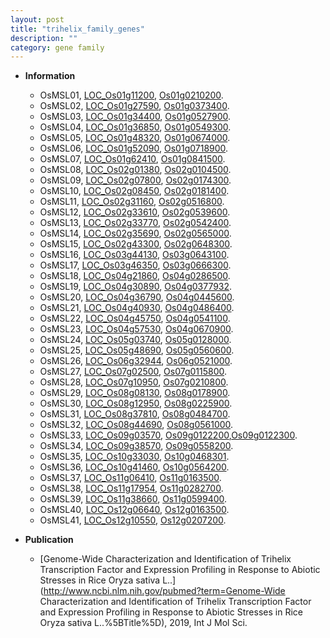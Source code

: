 ```yaml
---
layout: post
title: "trihelix_family_genes"
description: ""
category: gene family
---
```


* **Information**  
    + OsMSL01, [LOC_Os01g11200](http://rice.uga.edu/cgi-bin/ORF_infopage.cgi?orf=LOC_Os01g11200), [Os01g0210200](http://rapdb.dna.affrc.go.jp/viewer/gbrowse_details/irgsp1?name=Os01g0210200).
    + OsMSL02, [LOC_Os01g27590](http://rice.uga.edu/cgi-bin/ORF_infopage.cgi?orf=LOC_Os01g27590), [Os01g0373400](http://rapdb.dna.affrc.go.jp/viewer/gbrowse_details/irgsp1?name=Os01g0373400).
    + OsMSL03, [LOC_Os01g34400](http://rice.uga.edu/cgi-bin/ORF_infopage.cgi?orf=LOC_Os01g34400), [Os01g0527900](http://rapdb.dna.affrc.go.jp/viewer/gbrowse_details/irgsp1?name=Os01g0527900).
    + OsMSL04, [LOC_Os01g36850](http://rice.uga.edu/cgi-bin/ORF_infopage.cgi?orf=LOC_Os01g36850), [Os01g0549300](http://rapdb.dna.affrc.go.jp/viewer/gbrowse_details/irgsp1?name=Os01g0549300).
    + OsMSL05, [LOC_Os01g48320](http://rice.uga.edu/cgi-bin/ORF_infopage.cgi?orf=LOC_Os01g48320), [Os01g0674000](http://rapdb.dna.affrc.go.jp/viewer/gbrowse_details/irgsp1?name=Os01g0674000).
    + OsMSL06, [LOC_Os01g52090](http://rice.uga.edu/cgi-bin/ORF_infopage.cgi?orf=LOC_Os01g52090), [Os01g0718900](http://rapdb.dna.affrc.go.jp/viewer/gbrowse_details/irgsp1?name=Os01g0718900).
    + OsMSL07, [LOC_Os01g62410](http://rice.uga.edu/cgi-bin/ORF_infopage.cgi?orf=LOC_Os01g62410), [Os01g0841500](http://rapdb.dna.affrc.go.jp/viewer/gbrowse_details/irgsp1?name=Os01g0841500).
    + OsMSL08, [LOC_Os02g01380](http://rice.uga.edu/cgi-bin/ORF_infopage.cgi?orf=LOC_Os02g01380), [Os02g0104500](http://rapdb.dna.affrc.go.jp/viewer/gbrowse_details/irgsp1?name=Os02g0104500).
    + OsMSL09, [LOC_Os02g07800](http://rice.uga.edu/cgi-bin/ORF_infopage.cgi?orf=LOC_Os02g07800), [Os02g0174300](http://rapdb.dna.affrc.go.jp/viewer/gbrowse_details/irgsp1?name=Os02g0174300).
    + OsMSL10, [LOC_Os02g08450](http://rice.uga.edu/cgi-bin/ORF_infopage.cgi?orf=LOC_Os02g08450), [Os02g0181400](http://rapdb.dna.affrc.go.jp/viewer/gbrowse_details/irgsp1?name=Os02g0181400).
    + OsMSL11, [LOC_Os02g31160](http://rice.uga.edu/cgi-bin/ORF_infopage.cgi?orf=LOC_Os02g31160), [Os02g0516800](http://rapdb.dna.affrc.go.jp/viewer/gbrowse_details/irgsp1?name=Os02g0516800).
    + OsMSL12, [LOC_Os02g33610](http://rice.uga.edu/cgi-bin/ORF_infopage.cgi?orf=LOC_Os02g33610), [Os02g0539600](http://rapdb.dna.affrc.go.jp/viewer/gbrowse_details/irgsp1?name=Os02g0539600).
    + OsMSL13, [LOC_Os02g33770](http://rice.uga.edu/cgi-bin/ORF_infopage.cgi?orf=LOC_Os02g33770), [Os02g0542400](http://rapdb.dna.affrc.go.jp/viewer/gbrowse_details/irgsp1?name=Os02g0542400).
    + OsMSL14, [LOC_Os02g35690](http://rice.uga.edu/cgi-bin/ORF_infopage.cgi?orf=LOC_Os02g35690), [Os02g0565000](http://rapdb.dna.affrc.go.jp/viewer/gbrowse_details/irgsp1?name=Os02g0565000).
    + OsMSL15, [LOC_Os02g43300](http://rice.uga.edu/cgi-bin/ORF_infopage.cgi?orf=LOC_Os02g43300), [Os02g0648300](http://rapdb.dna.affrc.go.jp/viewer/gbrowse_details/irgsp1?name=Os02g0648300).
    + OsMSL16, [LOC_Os03g44130](http://rice.uga.edu/cgi-bin/ORF_infopage.cgi?orf=LOC_Os03g44130), [Os03g0643100](http://rapdb.dna.affrc.go.jp/viewer/gbrowse_details/irgsp1?name=Os03g0643100).
    + OsMSL17, [LOC_Os03g46350](http://rice.uga.edu/cgi-bin/ORF_infopage.cgi?orf=LOC_Os03g46350), [Os03g0666300](http://rapdb.dna.affrc.go.jp/viewer/gbrowse_details/irgsp1?name=Os03g0666300).
    + OsMSL18, [LOC_Os04g21860](http://rice.uga.edu/cgi-bin/ORF_infopage.cgi?orf=LOC_Os04g21860), [Os04g0286500](http://rapdb.dna.affrc.go.jp/viewer/gbrowse_details/irgsp1?name=Os04g0286500).
    + OsMSL19, [LOC_Os04g30890](http://rice.uga.edu/cgi-bin/ORF_infopage.cgi?orf=LOC_Os04g30890), [Os04g0377932](http://rapdb.dna.affrc.go.jp/viewer/gbrowse_details/irgsp1?name=Os04g0377932).
    + OsMSL20, [LOC_Os04g36790](http://rice.uga.edu/cgi-bin/ORF_infopage.cgi?orf=LOC_Os04g36790), [Os04g0445600](http://rapdb.dna.affrc.go.jp/viewer/gbrowse_details/irgsp1?name=Os04g0445600).
    + OsMSL21, [LOC_Os04g40930](http://rice.uga.edu/cgi-bin/ORF_infopage.cgi?orf=LOC_Os04g40930), [Os04g0486400](http://rapdb.dna.affrc.go.jp/viewer/gbrowse_details/irgsp1?name=Os04g0486400).
    + OsMSL22, [LOC_Os04g45750](http://rice.uga.edu/cgi-bin/ORF_infopage.cgi?orf=LOC_Os04g45750), [Os04g0541100](http://rapdb.dna.affrc.go.jp/viewer/gbrowse_details/irgsp1?name=Os04g0541100).
    + OsMSL23, [LOC_Os04g57530](http://rice.uga.edu/cgi-bin/ORF_infopage.cgi?orf=LOC_Os04g57530), [Os04g0670900](http://rapdb.dna.affrc.go.jp/viewer/gbrowse_details/irgsp1?name=Os04g0670900).
    + OsMSL24, [LOC_Os05g03740](http://rice.uga.edu/cgi-bin/ORF_infopage.cgi?orf=LOC_Os05g03740), [Os05g0128000](http://rapdb.dna.affrc.go.jp/viewer/gbrowse_details/irgsp1?name=Os05g0128000).
    + OsMSL25, [LOC_Os05g48690](http://rice.uga.edu/cgi-bin/ORF_infopage.cgi?orf=LOC_Os05g48690), [Os05g0560600](http://rapdb.dna.affrc.go.jp/viewer/gbrowse_details/irgsp1?name=Os05g0560600).
    + OsMSL26, [LOC_Os06g32944](http://rice.uga.edu/cgi-bin/ORF_infopage.cgi?orf=LOC_Os06g32944), [Os06g0521000](http://rapdb.dna.affrc.go.jp/viewer/gbrowse_details/irgsp1?name=Os06g0521000).
    + OsMSL27, [LOC_Os07g02500](http://rice.uga.edu/cgi-bin/ORF_infopage.cgi?orf=LOC_Os07g02500), [Os07g0115800](http://rapdb.dna.affrc.go.jp/viewer/gbrowse_details/irgsp1?name=Os07g0115800).
    + OsMSL28, [LOC_Os07g10950](http://rice.uga.edu/cgi-bin/ORF_infopage.cgi?orf=LOC_Os07g10950), [Os07g0210800](http://rapdb.dna.affrc.go.jp/viewer/gbrowse_details/irgsp1?name=Os07g0210800).
    + OsMSL29, [LOC_Os08g08130](http://rice.uga.edu/cgi-bin/ORF_infopage.cgi?orf=LOC_Os08g08130), [Os08g0178900](http://rapdb.dna.affrc.go.jp/viewer/gbrowse_details/irgsp1?name=Os08g0178900).
    + OsMSL30, [LOC_Os08g12950](http://rice.uga.edu/cgi-bin/ORF_infopage.cgi?orf=LOC_Os08g12950), [Os08g0225900](http://rapdb.dna.affrc.go.jp/viewer/gbrowse_details/irgsp1?name=Os08g0225900).
    + OsMSL31, [LOC_Os08g37810](http://rice.uga.edu/cgi-bin/ORF_infopage.cgi?orf=LOC_Os08g37810), [Os08g0484700](http://rapdb.dna.affrc.go.jp/viewer/gbrowse_details/irgsp1?name=Os08g0484700).
    + OsMSL32, [LOC_Os08g44690](http://rice.uga.edu/cgi-bin/ORF_infopage.cgi?orf=LOC_Os08g44690), [Os08g0561000](http://rapdb.dna.affrc.go.jp/viewer/gbrowse_details/irgsp1?name=Os08g0561000).
    + OsMSL33, [LOC_Os09g03570](http://rice.uga.edu/cgi-bin/ORF_infopage.cgi?orf=LOC_Os09g03570), [Os09g0122200](http://rapdb.dna.affrc.go.jp/viewer/gbrowse_details/irgsp1?name=Os09g0122200),[Os09g0122300](http://rapdb.dna.affrc.go.jp/viewer/gbrowse_details/irgsp1?name=Os09g0122300).
    + OsMSL34, [LOC_Os09g38570](http://rice.uga.edu/cgi-bin/ORF_infopage.cgi?orf=LOC_Os09g38570), [Os09g0558200](http://rapdb.dna.affrc.go.jp/viewer/gbrowse_details/irgsp1?name=Os09g0558200).
    + OsMSL35, [LOC_Os10g33030](http://rice.uga.edu/cgi-bin/ORF_infopage.cgi?orf=LOC_Os10g33030), [Os10g0468301](http://rapdb.dna.affrc.go.jp/viewer/gbrowse_details/irgsp1?name=Os10g0468301).
    + OsMSL36, [LOC_Os10g41460](http://rice.uga.edu/cgi-bin/ORF_infopage.cgi?orf=LOC_Os10g41460), [Os10g0564200](http://rapdb.dna.affrc.go.jp/viewer/gbrowse_details/irgsp1?name=Os10g0564200).
    + OsMSL37, [LOC_Os11g06410](http://rice.uga.edu/cgi-bin/ORF_infopage.cgi?orf=LOC_Os11g06410), [Os11g0163500](http://rapdb.dna.affrc.go.jp/viewer/gbrowse_details/irgsp1?name=Os11g0163500).
    + OsMSL38, [LOC_Os11g17954](http://rice.uga.edu/cgi-bin/ORF_infopage.cgi?orf=LOC_Os11g17954), [Os11g0282700](http://rapdb.dna.affrc.go.jp/viewer/gbrowse_details/irgsp1?name=Os11g0282700).
    + OsMSL39, [LOC_Os11g38660](http://rice.uga.edu/cgi-bin/ORF_infopage.cgi?orf=LOC_Os11g38660), [Os11g0599400](http://rapdb.dna.affrc.go.jp/viewer/gbrowse_details/irgsp1?name=Os11g0599400).
    + OsMSL40, [LOC_Os12g06640](http://rice.uga.edu/cgi-bin/ORF_infopage.cgi?orf=LOC_Os12g06640), [Os12g0163500](http://rapdb.dna.affrc.go.jp/viewer/gbrowse_details/irgsp1?name=Os12g0163500).
    + OsMSL41, [LOC_Os12g10550](http://rice.uga.edu/cgi-bin/ORF_infopage.cgi?orf=LOC_Os12g10550), [Os12g0207200](http://rapdb.dna.affrc.go.jp/viewer/gbrowse_details/irgsp1?name=Os12g0207200).

* **Publication**  
    + [Genome-Wide Characterization and Identification of Trihelix Transcription Factor and Expression Profiling in Response to Abiotic Stresses in Rice Oryza sativa L..](http://www.ncbi.nlm.nih.gov/pubmed?term=Genome-Wide Characterization and Identification of Trihelix Transcription Factor and Expression Profiling in Response to Abiotic Stresses in Rice Oryza sativa L..%5BTitle%5D), 2019, Int J Mol Sci.


